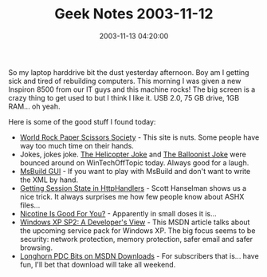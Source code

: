 ﻿---
layout: post
title: "Geek Notes 2003-11-12"
comments: false
date: 2003-11-13 04:20:00
categories:
 - Technology
subtext-id: 1c3a5a4c-9008-4727-a9ef-d270b559ddd9
alias: /blog/Geek-Notes-2003-11-12.aspx
---


So my laptop harddrive bit the dust yesterday afternoon. Boy am I getting sick and tired of rebuilding computers. This morning I was given a new Inspiron 8500 from our IT guys and this machine rocks! The big screen is a crazy thing to get used to but I think I like it. USB 2.0, 75 GB drive, 1GB RAM... oh yeah.

Here is some of the good stuff I found today:

  * [World Rock Paper Scissors Society](http://www.worldrps.com/) - This site is nuts. Some people have way too much time on their hands. 
  * Jokes, jokes joke. [The Helicopter Joke](http://www.weijers.net/jokes/index.php?showJoke=25&startJoke=25) and [The Balloonist Joke](http://www.engineeringedu.com/jokes.html#The%20Balloon) were bounced around on WinTechOffTopic today. Always good for a laugh. 
  * [MsBuild GUI](http://www.gotdotnet.com/Community/UserSamples/Details.aspx?SampleGuid=2cb20e79-d706-4706-9ea0-26188257ee7d) - If you want to play with MsBuild and don't want to write the XML by hand. 
  * [Getting Session State in HttpHandlers](http://www.hanselman.com/blog/PermaLink.aspx?guid=c091b918-326c-43b0-812f-f291970465f0) - Scott Hanselman shows us a nice trick. It always surprises me how few people know about ASHX files... 
  * [Nicotine Is Good For You?](http://www.sciencedaily.com/releases/2003/11/031112072839.htm) - Apparently in small doses it is... 
  * [Windows XP SP2: A Developer's View](http://msdn.microsoft.com/library/default.asp?url=/library/en-us/dnwxp/html/securityinxpsp2.asp) - This MSDN article talks about the upcoming service pack for Windows XP. The big focus seems to be security: network protection, memory protection, safer email and safer browsing. 
  * [Longhorn PDC Bits on MSDN Downloads](http://weblogs.asp.net/prieck/archive/11062003.aspx) - For subscribers that is... have fun, I'll bet that download will take all weekend.
